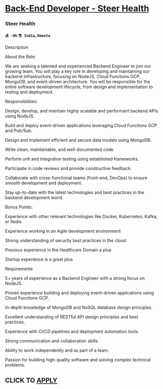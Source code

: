 # [Back-End Developer - Steer Health](https://www.remotewlb.com/apply/back-end-developer-steer-health-72813)  
### Steer Health  
#### `💰 ~0k` `🌎 India,Remote`  

Description

About the Role:

We are seeking a talented and experienced Backend Engineer to join our growing team. You will play a key role in developing and maintaining our backend infrastructure, focusing on NodeJS, Cloud Functions GCP, MongoDB, and event-driven architecture. You will be responsible for the entire software development lifecycle, from design and implementation to testing and deployment.

Responsibilities:

Design, develop, and maintain highly scalable and performant backend APIs using NodeJS.

Build and deploy event-driven applications leveraging Cloud Functions GCP and Pub/Sub.

Design and implement efficient and secure data models using MongoDB.

Write clean, maintainable, and well-documented code.

Perform unit and integration testing using established frameworks.

Participate in code reviews and provide constructive feedback.

Collaborate with cross-functional teams (front-end, DevOps) to ensure smooth development and deployment.

Stay up-to-date with the latest technologies and best practices in the backend development world.

Bonus Points:

Experience with other relevant technologies like Docker, Kubernetes, Kafka, or Redis

Experience working in an Agile development environment

Strong understanding of security best practices in the cloud

Previous experience in the Healthcare Domain a plus

Startup experience is a great plus

Requirements

5+ years of experience as a Backend Engineer with a strong focus on NodeJS.

Proven experience building and deploying event-driven applications using Cloud Functions GCP.

In-depth knowledge of MongoDB and NoSQL database design principles.

Excellent understanding of RESTful API design principles and best practices.

Experience with CI/CD pipelines and deployment automation tools.

Strong communication and collaboration skills.

Ability to work independently and as part of a team.

Passion for building high-quality software and solving complex technical problems.

  
## CLICK TO [APPLY](https://www.remotewlb.com/apply/back-end-developer-steer-health-72813)

